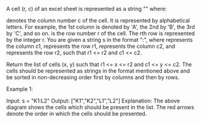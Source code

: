 A cell (r, c) of an excel sheet is represented as a string "<col><row>" 
where:

<col> denotes the column number c of the cell. It is represented by 
alphabetical letters.
For example, the 1st column is denoted by 'A', the 2nd by 'B', the 3rd by 
'C', and so on.
<row> is the row number r of the cell. The rth row is represented by the 
integer r.
You are given a string s in the format "<col1><row1>:<col2><row2>", where 
<col1> represents the column c1, <row1> represents the row r1, <col2> 
represents the column c2, and <row2> represents the row r2, such that r1 
<= r2 and c1 <= c2.

Return the list of cells (x, y) such that r1 <= x <= r2 and c1 <= y <= c2. 
The cells should be represented as strings in the format mentioned above 
and be sorted in non-decreasing order first by columns and then by rows.

 

Example 1:


Input: s = "K1:L2"
Output: ["K1","K2","L1","L2"]
Explanation:
The above diagram shows the cells which should be present in the list.
The red arrows denote the order in which the cells should be presented.
